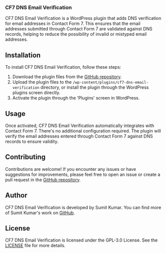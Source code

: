 ### CF7 DNS Email Verification

CF7 DNS Email Verification is a WordPress plugin that adds DNS verification for email addresses in Contact Form 7. This ensures that the email addresses submitted through Contact Form 7 are validated against DNS records, helping to reduce the possibility of invalid or mistyped email addresses.

## Installation

To install CF7 DNS Email Verification, follow these steps:

1. Download the plugin files from the [GitHub repository](https://github.com/princegup42/cf7-dns-email-verification).
2. Upload the plugin files to the `/wp-content/plugins/cf7-dns-email-verification` directory, or install the plugin through the WordPress plugins screen directly.
3. Activate the plugin through the 'Plugins' screen in WordPress.

## Usage

Once activated, CF7 DNS Email Verification automatically integrates with Contact Form 7. There's no additional configuration required. The plugin will verify the email addresses entered through Contact Form 7 against DNS records to ensure validity.

## Contributing

Contributions are welcome! If you encounter any issues or have suggestions for improvements, please feel free to open an issue or create a pull request in the [GitHub repository](https://github.com/princegup42/cf7-dns-email-verification/issues).

## Author

CF7 DNS Email Verification is developed by Sumit Kumar. You can find more of Sumit Kumar's work on [GitHub](https://github.com/princegup42/).

## License

CF7 DNS Email Verification is licensed under the GPL-3.0 License. See the [LICENSE](LICENSE) file for more details.